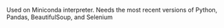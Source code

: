 Used on Miniconda interpreter. Needs the most recent versions of Python, Pandas, BeautifulSoup, and Selenium
